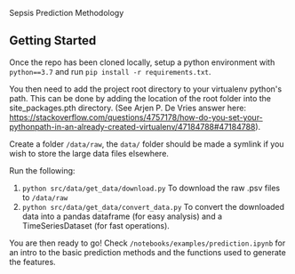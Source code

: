 Sepsis Prediction Methodology

Getting Started
---------------
Once the repo has been cloned locally, setup a python environment with ``python==3.7`` and run ``pip install -r requirements.txt``.

You then need to add the project root directory to your virtualenv python's path. This can be done by adding the location of the root folder into the site_packages.pth directory.
(See Arjen P. De Vries answer here: https://stackoverflow.com/questions/4757178/how-do-you-set-your-pythonpath-in-an-already-created-virtualenv/47184788#47184788).

Create a folder `/data/raw`, the `data/` folder should be made a symlink if you wish to store the large data files elsewhere. 

Run the following:
1. ``python src/data/get_data/download.py`` To download the raw .psv files to `/data/raw`
2. ``python src/data/get_data/convert_data.py`` To convert the downloaded data into a pandas dataframe (for easy analysis) and a TimeSeriesDataset (for fast operations).
    
You are then ready to go! Check `/notebooks/examples/prediction.ipynb` for an intro to the basic prediction methods and the functions used to generate the features.
